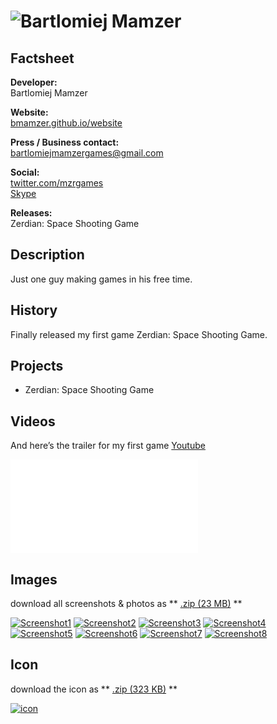 # ![Bartlomiej Mamzer](assets/images/header.jpg)

## Factsheet

**Developer:**  
Bartlomiej Mamzer

**Website:**  
[bmamzer.github.io/website][homepage]

**Press / Business contact:**  
[bartlomiejmamzergames@gmail.com][contact]

**Social:**  
[twitter.com/mzrgames][twitter]    
[Skype](callto:bartek010102)

**Releases:**  
Zerdian: Space Shooting Game

## Description

Just one guy making games in his free time.

## History

Finally released my first game Zerdian: Space Shooting Game.

## Projects

* Zerdian: Space Shooting Game

## Videos

And here’s the trailer for my first game [Youtube](http://www.youtube.com/watch?v=IYbvSmNIc8I)

<iframe src="//www.youtube.com/embed/IYbvSmNIc8I" frameborder="0" allowfullscreen></iframe>

## Images

download all screenshots & photos as ** [.zip (23 MB)](assets/images/images.zip "Images zip") **

[![Screenshot1](assets/images/1.jpg)](assets/images/1.jpg)
[![Screenshot2](assets/images/2.jpg)](assets/images/2.jpg)
[![Screenshot3](assets/images/3.jpg)](assets/images/3.jpg)
[![Screenshot4](assets/images/4.jpg)](assets/images/4.jpg)
[![Screenshot5](assets/images/5.jpg)](assets/images/5.jpg)
[![Screenshot6](assets/images/6.jpg)](assets/images/6.jpg)
[![Screenshot7](assets/images/7.jpg)](assets/images/7.jpg)
[![Screenshot8](assets/images/8.jpg)](assets/images/8.jpg)

## Icon

download the icon as ** [.zip (323 KB)]( assets/images/icon.zip "Icon zip") **

[![icon](assets/images/icon.jpg)](assets/images/icon.jpg "Icon")

<!--- =====================================================================  -->
<!--- Referenced links -->

[homepage]: http://bmamzer.github.io/website

[contact]: mailto:bartlomiejmamzergames@gmail.com

<!--- Social -->

[twitter]: https://twitter.com/mzrgames
[skype]: bartek010102